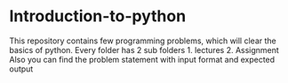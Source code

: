 # Introduction-to-python
This repository contains few programming problems, which will clear the basics of python.
Every folder has 2 sub folders 1. lectures 2. Assignment 
Also you can find the problem statement with input format and expected output
